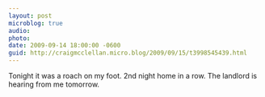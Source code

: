 ```yaml
---
layout: post
microblog: true
audio: 
photo: 
date: 2009-09-14 18:00:00 -0600
guid: http://craigmcclellan.micro.blog/2009/09/15/t3998545439.html
---
```

Tonight it was a roach on my foot.  2nd night home in a row.  The landlord is hearing from me tomorrow.
